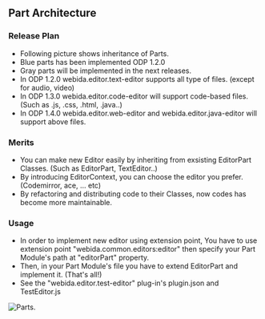 ## Part Architecture ##

### Release Plan ###
* Following picture shows inheritance of Parts.
* Blue parts has been implemented ODP 1.2.0
* Gray parts will be implemented in the next releases.
* In ODP 1.2.0 webida.editor.text-editor supports all type of files. (except for audio, video)
* In ODP 1.3.0 webida.editor.code-editor will support code-based files. (Such as .js, .css, .html, .java..)
* In ODP 1.4.0 webida.editor.web-editor and webida.editor.java-editor will support above files.

### Merits ###
* You can make new Editor easily by inheriting from exsisting EditorPart Classes. (Such as EditorPart, TextEditor..)
* By introducing EditorContext, you can choose the editor you prefer. (Codemirror, ace, ... etc)
* By refactoring and distributing code to their Classes, now codes has become more maintainable.
 
### Usage ###
* In order to implement new editor using extension point, You have to use extension point "webida.common.editors:editor" then specify your Part Module's path at "editorPart" property.
* Then, in your Part Module's file you have to extend EditorPart and implement it. (That's all!)
* See the "webida.editor.test-editor" plug-in's plugin.json and TestEditor.js

![Parts](https://raw.githubusercontent.com/webida/webida-client/master/common/src/webida/plugins/workbench/ui/doc/Parts.png).
